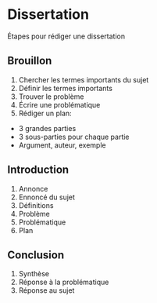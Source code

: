 # Dissertation

Étapes pour rédiger une dissertation

## Brouillon

1. Chercher les termes importants du sujet
2. Définir les termes importants
3. Trouver le problème
4. Écrire une problématique
5. Rédiger un plan:

- 3 grandes parties
- 3 sous-parties pour chaque partie
- Argument, auteur, exemple

## Introduction

1. Annonce
2. Ennoncé du sujet
3. Définitions
4. Problème
5. Problématique
6. Plan

## Conclusion

1. Synthèse
2. Réponse à la problématique
3. Réponse au sujet

